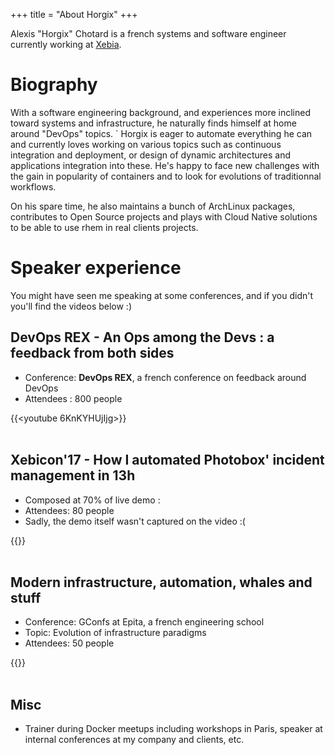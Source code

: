 +++
title = "About Horgix"
+++

Alexis "Horgix" Chotard is a french systems and software engineer currently
working at [Xebia](https://xebia.fr/).

# Biography

With a software engineering background, and experiences more inclined toward
systems and infrastructure, he naturally finds himself at home around "DevOps"
topics.
`
Horgix is eager to automate everything he can and currently loves working on
various topics such as continuous integration and deployment, or design of
dynamic architectures and applications integration into these. He's happy to
face new challenges with the gain in popularity of containers and to look for
evolutions of traditionnal workflows.

On his spare time, he also maintains a bunch of ArchLinux packages, contributes
to Open Source projects and plays with Cloud Native solutions to be able to use
rhem in real clients projects.

# Speaker experience

You might have seen me speaking at some conferences, and if you didn't you'll
find the videos below :)

## DevOps REX - An Ops among the Devs : a feedback from both sides

- Conference: **DevOps REX**, a french conference on feedback around DevOps
- Attendees : 800 people

{{<youtube 6KnKYHUjIjg>}}
<br/>
<br/>

## Xebicon'17 - How I automated Photobox' incident management in 13h

- Composed at 70% of live demo :
- Attendees: 80 people
- Sadly, the demo itself wasn't captured on the video :(

{{<youtube nlEbgHKy6PY>}}
<br/>
<br/>

## Modern infrastructure, automation, whales and stuff

- Conference: GConfs at Epita, a french engineering school
- Topic: Evolution of infrastructure paradigms
- Attendees: 50 people

{{<youtube iIBqoU-LdQQ>}}
<br/>
<br/>

## Misc

- Trainer during Docker meetups including workshops in Paris, speaker at
  internal conferences at my company and clients, etc.
